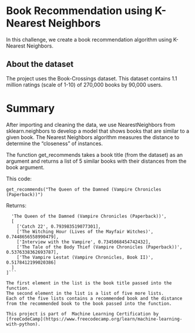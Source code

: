 
# Book Recommendation using K-Nearest Neighbors

In this challenge, we create a book recommendation algorithm using K-Nearest Neighbors.

## About the dataset
The project uses the Book-Crossings dataset. This dataset contains 1.1 million ratings (scale of 1-10) of 270,000 books by 90,000 users.

# Summary
After importing and cleaning the data, we use NearestNeighbors from sklearn.neighbors to develop a model that shows books that are similar to a given book. The Nearest Neighbors algorithm measures the distance to determine the “closeness” of instances.

The function get_recommends takes a book title (from the dataset) as an argument and returns a list of 5 similar books with their distances from the book argument.

This code:

```get_recommends("The Queen of the Damned (Vampire Chronicles (Paperback))")```

Returns:

```[
  'The Queen of the Damned (Vampire Chronicles (Paperback))',
  [
    ['Catch 22', 0.793983519077301], 
    ['The Witching Hour (Lives of the Mayfair Witches)', 0.7448656558990479], 
    ['Interview with the Vampire', 0.7345068454742432],
    ['The Tale of the Body Thief (Vampire Chronicles (Paperback))', 0.5376338362693787],
    ['The Vampire Lestat (Vampire Chronicles, Book II)', 0.5178412199020386]
  ]
]```

The first element in the list is the book title passed into the function. 
The second element in the list is a list of five more lists.
Each of the five lists contains a recommended book and the distance from the recommended book to the book passed into the function.

This project is part of  Machine Learning Certification by [freeCodeCamp](https://www.freecodecamp.org/learn/machine-learning-with-python). 